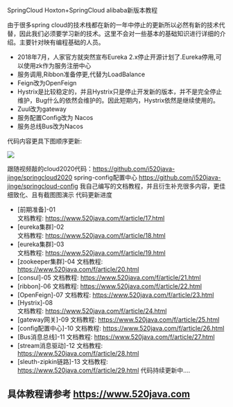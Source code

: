 SpringCloud Hoxton+SpringCloud alibaba新版本教程

由于很多spring cloud的技术栈都在新的一年中停止的更新所以必然有新的技术代替，因此我们必须要学习新的技术。这里不会对一些基本的基础知识进行详细的介绍。主要针对映有编程基础的人员。
- 2018年7月，人家官方就突然宣布Eureka 2.x停止开源计划了.Eureka停用,可以使用zk作为服务注册中心
- 服务调用,Ribbon准备停更,代替为LoadBalance
- Feign改为OpenFeign
- Hystrix是比较稳定的，并且Hystrix只是停止开发新的版本，并不是完全停止维护，Bug什么的依然会维护的。因此短期内，Hystrix依然是继续使用的。
- Zuul改为gateway
- 服务配置Config改为  Nacos
- 服务总线Bus改为Nacos



代码内容更具下图顺序更新:

![](https://www.520java.cn/81b651f7fcbb7ab9c97895b20f93db6c_jinBlog_20200518_cloudupdate-01.png)

跟随视频敲的cloud2020代码：https://github.com/i520java-jinge/springcloud2020
spring-config配置中心 https://github.com/i520java-jinge/springcloud-config
我自己编写的文档教程，并且衍生补充很多内容，更佳细致化、且有截图图演示
代码更新进度
- [前期准备]-01  
    文档教程: https://www.520java.com/f/article/17.html
- [eureka集群]-02  
    文档教程: https://www.520java.com/f/article/18.html
- [eureka集群]-03  
    文档教程: https://www.520java.com/f/article/19.html
- [zookeeper集群]-04 
    文档教程: https://www.520java.com/f/article/20.html
- [consul]-05
    文档教程: https://www.520java.com/f/article/21.html
- [ribbon]-06
    文档教程: https://www.520java.com/f/article/22.html
- [OpenFeign]-07
    文档教程: https://www.520java.com/f/article/23.html
- [Hystrix]-08    
    文档教程: https://www.520java.com/f/article/24.html
- [gateway网关]-09 
    文档教程: https://www.520java.com/f/article/25.html
- [config配置中心]-10
    文档教程: https://www.520java.com/f/article/26.html
- [Bus消息总线]-11
    文档教程: https://www.520java.com/f/article/27.html
- [stream消息驱动]-12
    文档教程: https://www.520java.com/f/article/28.html    
- [sleuth-zipkin链路]-13
    文档教程: https://www.520java.com/f/article/29.html
代码持续更新中....

## 具体教程请参考 https://www.520java.com